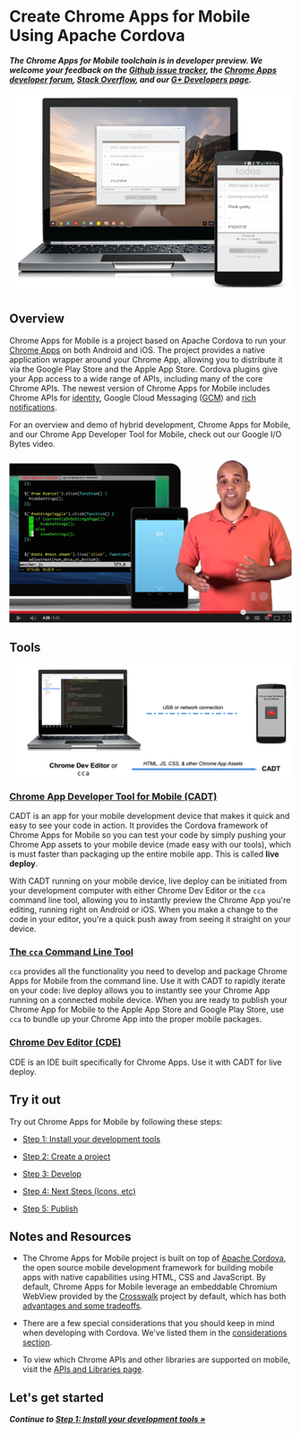 # Create Chrome Apps for Mobile Using Apache Cordova
_**The Chrome Apps for Mobile toolchain is in developer preview. We welcome your feedback on the [Github issue tracker](https://github.com/MobileChromeApps/mobile-chrome-apps/issues), the [Chrome Apps developer forum](http://groups.google.com/a/chromium.org/group/chromium-apps/topics), [Stack Overflow](http://stackoverflow.com/questions/tagged/google-chrome-app), and our [G+ Developers page](https://plus.google.com/+GoogleChromeDevelopers/).**_

![A Chrome App running on both desktop and mobile](docs/images/todomvc-chromebook.png)

## Overview

Chrome Apps for Mobile is a project based on Apache Cordova to run your [Chrome Apps](https://developer.chrome.com/apps/about_apps) on both Android and iOS. The project provides a native application wrapper around your Chrome App, allowing you to distribute it via the Google Play Store and the Apple App Store. Cordova plugins give your App access to a wide range of APIs, including many of the core Chrome APIs. The newest version of Chrome Apps for Mobile includes Chrome APIs for [identity](https://developer.chrome.com/apps/identity), Google Cloud Messaging ([GCM](https://developer.chrome.com/apps/gcm)) and [rich notifications](https://developer.chrome.com/apps/notifications).

For an overview and demo of hybrid development, Chrome Apps for Mobile, and our Chrome App Developer Tool for Mobile, check out our Google I/O Bytes video.

[![Chrome Apps on Android and iOS](docs/images/io-byte-screenshot.png)](http://www.youtube.com/watch?v=nU4lvgTrjFI)

## Tools

![Using CDE, cca, and CADT to develop Chrome Apps for Mobile](docs/images/cde-cadt-diagram.png)

### [Chrome App Developer Tool for Mobile (CADT)](https://github.com/MobileChromeApps/chrome-app-developer-tool/)

CADT is an app for your mobile development device that makes it quick and easy to see your code in action. It provides the Cordova framework of Chrome Apps for Mobile so you can test your code by simply pushing your Chrome App assets to your mobile device (made easy with our tools), which is must faster than packaging up the entire mobile app. This is called **live deploy**.

With CADT running on your mobile device, live deploy can be initiated from your development computer with either Chrome Dev Editor or the `cca` command line tool, allowing you to instantly preview the Chrome App you're editing, running right on Android or iOS. When you make a change to the code in your editor, you're a quick push away from seeing it straight on your device.

### [The `cca` Command Line Tool](https://github.com/MobileChromeApps/mobile-chrome-apps/blob/master/docs/Installation.md#install-the-cca-command-line-tool)

`cca` provides all the functionality you need to develop and package Chrome Apps for Mobile from the command line. Use it with CADT to rapidly iterate on your code: live deploy allows you to instantly see your Chrome App running on a connected mobile device. When you are ready to publish your Chrome App for Mobile to the Apple App Store and Google Play Store, use `cca` to bundle up your Chrome App into the proper mobile packages.

### [Chrome Dev Editor (CDE)](https://github.com/dart-lang/chromedeveditor)

CDE is an IDE built specifically for Chrome Apps. Use it with CADT for live deploy.

## Try it out

Try out Chrome Apps for Mobile by following these steps:

* [Step 1: Install your development tools](https://github.com/MobileChromeApps/mobile-chrome-apps/blob/master/docs/Installation.md)

* [Step 2: Create a project](https://github.com/MobileChromeApps/mobile-chrome-apps/blob/master/docs/CreateProject.md)

* [Step 3: Develop](https://github.com/MobileChromeApps/mobile-chrome-apps/blob/master/docs/Develop.md)

* [Step 4: Next Steps (Icons, etc)](https://github.com/MobileChromeApps/mobile-chrome-apps/blob/master/docs/NextSteps.md)

* [Step 5: Publish](https://github.com/MobileChromeApps/mobile-chrome-apps/blob/master/docs/Publish.md)

## Notes and Resources

* The Chrome Apps for Mobile project is built on top of [Apache Cordova](http://cordova.apache.org), the open source mobile development framework for building mobile apps with native capabilities using HTML, CSS and JavaScript. By default, Chrome Apps for Mobile leverage an embeddable Chromium WebView provided by the [Crosswalk](http://crosswalk-project.org/) project by default, which has both [advantages and some tradeoffs](docs/Crosswalk.md).

* There are a few special considerations that you should keep in mind when developing with Cordova. We've listed them in the [considerations section](https://github.com/MobileChromeApps/mobile-chrome-apps/blob/master/docs/CordovaConsiderations.md).

* To view which Chrome APIs and other libraries are supported on mobile, visit the [APIs and Libraries page](https://github.com/MobileChromeApps/mobile-chrome-apps/blob/master/docs/APIsAndLibraries.md).

## Let's get started

_**Continue to [Step 1: Install your development tools &raquo;](https://github.com/MobileChromeApps/mobile-chrome-apps/blob/master/docs/Installation.md)**_
